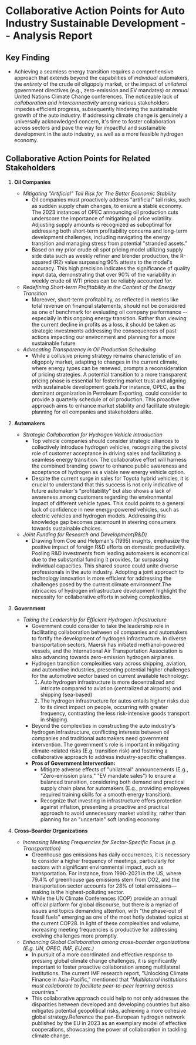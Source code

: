 # Collaborative Action Points for Auto Industry Sustainable Development -- Analysis Report


## Key Finding
* Achieving a seamless energy transition requires a comprehensive approach that extends beyond the capabilities of *individual* automakers, the *entirety* of the crude oil oligopoly market, or the impact of *unilateral* government directives (e.g., zero-emission and EV mandates) or *annual* United Nations Climate Change conferences. The noticeable lack of *collaboration and interconnectivity* among various stakeholders impedes efficient progress, subsequently hindering the sustainable growth of the auto industry. If addressing climate change is genuinely a universally acknowledged concern, it's time to foster collaboration across sectors and pave the way for impactful and sustainable development in the auto industry, as well as a more feasible hydrogen economy.


## Collaborative Action Points for Related Stakeholders
1. **Oil Companies**
   * *Mitigating "Artificial" Tail Risk for The Better Economic Stability*
      * Oil companies must proactively address "artificial" tail risks, such as sudden supply chain changes, to ensure a stable economy. The 2023 instances of OPEC announcing oil production cuts underscore the importance of mitigating oil price volatility. Adjusting supply amounts is recognized as suboptimal for addressing both short-term profitability concerns and long-term development challenges, including navigating the energy transition and managing stress from potential "stranded assets." 
      * Based on my prior crude oil spot pricing model utilizing supply side data such as weekly refiner and blender production, the R-squared (R2) value surpassing 90% attests to the model's accuracy. This high precision indicates the significance of quality input data, demonstrating that over 90% of the variability in weekly crude oil WTI prices can be reliably accounted for.
   * *Redefining Short-term Profitability in the Context of the Energy Transition*
      * Moreover, short-term profitability, as reflected in metrics like total revenue on financial statements, should not be considered as one of benchmark for evaluating oil company performance -- especially in this ongoing energy transition. Rather than viewing the current decline in profits as a loss, it should be taken as strategic investments addressing the consequences of past actions impacting our environment and planning for a more sustainable future.
   * *Advocating Transparency in Oil Production Scheduling*
      * While a collusive pricing strategy remains characteristic of an oligopoly market, adapting to changes in the current climate, where energy types can be renewed, prompts a reconsideration of pricing strategies. A potential transition to a more transparent pricing phase is essential for fostering market trust and aligning with sustainable development goals.For instance, OPEC, as the dominant organization in Petroleum Exporting, could consider to provide a quarterly schedule of oil production. This proactive approach aims to enhance market stability and facilitate strategic planning for oil companies and stakeholders alike. 
    
2. **Automakers**
   * *Strategic Collaboration for Hydrogen Vehicle Introduction*
      * Top vehicle companies should consider strategic alliances to collectively introduce hydrogen vehicles, recognizing the pivotal role of customer acceptance in driving sales and facilitating a seamless energy transition. The collaborative effort will harness the combined branding power to enhance public awareness and acceptance of hydrogen as a viable new energy vehicle option.
      * Despite the current surge in sales for Toyota hybrid vehicles, it is crucial to understand that this success is not only indicative of future automaker's "profitability" but also shows a lack of awareness among customers regarding the environmental impact of different vehicle types. This could points to a general lack of confidence in new energy-powered vehicles, such as electric vehicles and hydrogen models. Addressing this knowledge gap becomes paramount in steering consumers towards sustainable choices.
   * *Joint Funding for Research and Development(R&D)*
      * Drawing from Coe and Helpman's (1995) insights, emphasize the positive impact of foreign R&D efforts on domestic productivity. Pooling R&D investments from leading automakers is economical due to the substantial funding it provides, far surpassing individual capacities. This shared source could unite diverse professionals in the auto industry. Adopting a joint approach to technology innovation is more efficient for addressing the challenges posed by the current climate environment.The intricacies of hydrogen infrastructure development highlight the necessity for collaborative efforts in solving complexities.
    
3. **Government**
   * *Taking the Leadership for Efficient Hydrogen Infrastructure*
      * Government could consider to take the leadership role in facilitating collaboration between oil companies and automakers to fortify the development of hydrogen infrastructure. In diverse transportation sectors, Maersk has initiated methanol-powered vessels, and the International Air Transportation Association is also advancing towards zero-emission hydrogen airplanes.
      * Hydrogen transition complexities vary across shipping, aviation, and automotive industries, presenting potential higher challenges for the automotive sector based on current available technology:
        1) Auto hydrogen infrastructure is more decentralized and intricate compared to aviation (centralized at airports) and shipping (sea-based)
        2) The hydrogen infrastructure for autos entails higher risks due to its direct impact on people, occurring with greater frequency, contrasting the less risk-intensive goods transport in shipping.
      * Beyond the complexities in constructing the auto industry's hydrogen infrastructure, conflicting interests between oil companies and traditional automakers need government intervention. The government's role is important in mitigating climate-related risks (E.g. transition risk) and fostering a collaborative approach to address industry-specific challenges.
      * **Pros of Government Intervention:**
        * Mitigate adverse effects of "unilateral" announcements (E.g., "Zero-emission plans," "EV mandate sales") to ensure a balanced transition, considering both demand and practical supply chain plans for automakers (E.g., providing employees required training skills for a smooth energy transition).
        * Recognize that investing in infrastructure offers protection against inflation, presenting a proactive and practical approach to avoid unnecessary market volatility, rather than planning for an "uncertain" soft landing economy.

4. **Cross-Boarder Organizations**
   * *Increasing Meeting Frequencies for Sector-Specific Focus (e.g. Transportation)*
      * Greenhouse gas emissions has daily occurrences, it is necessary to consider a higher frequency of meetings, particularly for sectors with significant environmental impact, such as transportation. For instance, from 1990-2021 in the US, where 79.4% of greenhouse gas emissions stem from CO2, and the transportation sector accounts for 28% of total emissions—making is the highest-polluting sector.
      * While the UN Climate Conferences (COP) provide an annual official platform for global discourse, but there is a myriad of issues and topics demanding attention, with "the phase-out of fossil fuels" emerging as one of the most hotly debated topics at the current COP28. In light of these complexities and volume, increasing meeting frequencies is productive for addressing evolving challenges more promptly.
   * *Enhancing Global Collaboration among cross-boarder organizations (E.g. UN, OPEC, IMF, EU,etc.)*
      * In pursuit of a more coordinated and effective response to pressing global climate change challenges, it is significantly important to foster proactive collaboration among multilateral institutions. The current IMF research report, "Unlocking Climate Finance in Asia-Pacific," mentioned that *"Multilateral institutions must collaborate to facilitate peer-to-peer learning across countries."* 
      * This collaborative approach could help to not only addresses the disparities between developed and developing countries but also mitigates potential geopolitical risks, achieving a more cohesive global strategy.Reference the pan-European hydrogen network published by the EU in 2023 as an exemplary model of effective cooperations, showcasing the power of collaboration in tackling climate change.


